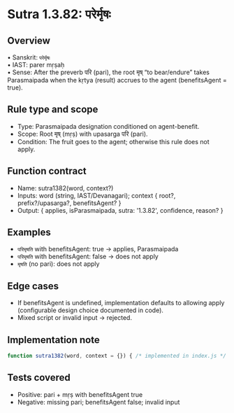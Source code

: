 # Sutra 1.3.82: परेर्मृषः

## Overview

• Sanskrit: `परेर्मृषः`  
• IAST: parer mṛṣaḥ  
• Sense: After the preverb परि (pari), the root मृष् “to bear/endure” takes Parasmaipada when the kṛtya (result) accrues to the agent (benefitsAgent = true).

## Rule type and scope

- Type: Parasmaipada designation conditioned on agent-benefit.
- Scope: Root मृष् (mṛṣ) with upasarga परि (pari).
- Condition: The fruit goes to the agent; otherwise this rule does not apply.

## Function contract

- Name: sutra1382(word, context?)
- Inputs: word (string, IAST/Devanagari); context { root?, prefix?/upasarga?, benefitsAgent? }
- Output: { applies, isParasmaipada, sutra: '1.3.82', confidence, reason? }

## Examples

- `परिमृषति` with benefitsAgent: true → applies, Parasmaipada
- `परिमृषति` with benefitsAgent: false → does not apply
- `मृषति` (no pari): does not apply

## Edge cases

- If benefitsAgent is undefined, implementation defaults to allowing apply (configurable design choice documented in code).
- Mixed script or invalid input → rejected.

## Implementation note

```javascript
function sutra1382(word, context = {}) { /* implemented in index.js */ }
```

## Tests covered

- Positive: pari + mṛṣ with benefitsAgent true
- Negative: missing pari; benefitsAgent false; invalid input
